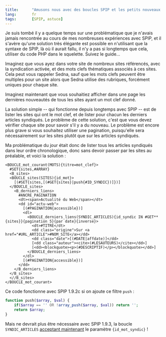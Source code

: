 ```yaml
--- 
title:      "Amusons nous avec des boucles SPIP et les petits nouveaux #GET, #SET et #ARRAY"
lang:       fr 
tags:       [SPIP, astuce]
---
```


Je suis tombé il y a quelque temps sur une problématique que je n'avais jamais rencontrée au cours de mes nombreuses expériences avec SPIP, et il s'avère qu'une solution très élégante est possible en n'utilisant que la syntaxe de SPIP, là où il aurait fallu, il n'y a pas si longtemps que cela, utiliser du code PHP dans le squelette. Suivez le guide…

Imaginez que vous ayez dans votre site de nombreux sites référencés, avec la syndication activée, et des mots clefs thématiques associés à ces sites. Cela peut vous rappeler Sedna, sauf que les mots clefs peuvent être multiples pour un site alors que Sedna utilise des rubriques, forcément uniques pour chaque site.

Imaginez maintenant que vous souhaitiez afficher dans une page les dernières nouveautés de tous les sites ayant un mot clef donné.

La solution simple -- qui fonctionne depuis longtemps avec SPIP -- est de lister les sites qui ont le mot clef, et de lister pour chacun les derniers articles syndiqués. Le problème de cette solution, c'est que vous devez vérifier chaque site pour savoir s'il y a du nouveau. Le problème est encore plus grave si vous souhaitez utiliser une pagination, puisqu'elle sera nécessairement sur les sites plutôt que sur les articles syndiqués.

Ma problématique du jour était donc de lister tous les articles syndiqués dans leur ordre chronologique, donc sans devoir passer par les sites au préalable, et voici la solution :

```spip
<BOUCLE_mot_courant(MOTS){titre=mot_clef}>
  #SET{sites,#ARRAY}
  <B_sites>
  <BOUCLE_sites(SITES){id_mot}>
    [(#SET{sites,[(#GET{sites}|push{#ID_SYNDIC})]})]
  </BOUCLE_sites>
    <B_derniers_liens>
      #ANCRE_PAGINATION
      <dt><span>Actualité du Web</span></dt>
      <dd id="actu-web">
        [(#PAGINATION{accessible})]
        <dl>
          <BOUCLE_derniers_liens(SYNDIC_ARTICLES){id_syndic IN #GET**{sites}}{pagination 5}{par date}{inverse}>
            <dt>#TITRE</dt>
            <dd class="origine">Sur <a href="#URL_ARTICLE">#NOM_SITE</a></dd>
            <dd class="date">[(#DATE|affdate)]</dd>
            [<dd class="auteur"><cite>(#LESAUTEURS)</cite></dd>]
            [<dd><blockquote><p>(#DESCRIPTIF)</p></blockquote></dd>]
          </BOUCLE_derniers_liens>
        </dl>
        [(#PAGINATION{accessible})]
      </dd>
    </B_derniers_liens>
  </B_sites>
  <//B_sites>
</BOUCLE_mot_courant>
```

Ce code fonctionne avec SPIP 1.9.2c si on ajoute ce filtre `push` :

```php
function push($array, $val) {
	if($array == '' OR !array_push($array, $val)) return '';
	return $array;
}
```

Mais ne devrait plus être nécessaire avec SPIP 1.9.3, la boucle `SYNDIC_ARTICLES` [acceptant maintenant](http://trac.rezo.net/trac/spip/changeset/11019) le paramètre `{id_mot_syndic}` !
